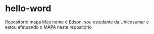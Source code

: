 # hello-word
Repositório mapa 
Meu nome é Edson, sou estudante da Unicesumar e estou efetuando o MAPA neste repositório

